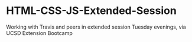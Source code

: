 # HTML-CSS-JS-Extended-Session
Working with Travis and peers in extended session Tuesday evenings, via UCSD Extension Bootcamp
